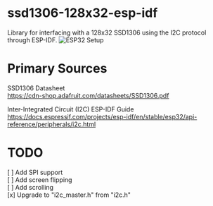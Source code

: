 # ssd1306-128x32-esp-idf
Library for interfacing with a 128x32 SSD1306 using the I2C protocol through ESP-IDF.
![ESP32 Setup](./images/IMG_4961.jpg)  

# Primary Sources
SSD1306 Datasheet  
https://cdn-shop.adafruit.com/datasheets/SSD1306.pdf

Inter-Integrated Circuit (I2C) ESP-IDF Guide  
https://docs.espressif.com/projects/esp-idf/en/stable/esp32/api-reference/peripherals/i2c.html

# TODO
[ ] Add SPI support  
[ ] Add screen flipping  
[ ] Add scrolling  
[x] Upgrade to "i2c_master.h" from "i2c.h"  
